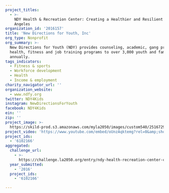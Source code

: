 ```yaml
---
project_titles:
  - >-
    NDY Health & Recreation Center: Creating a Healthier and Resilient Los
    Angeles
organization_id: '2016157'
title: 'New Directions for Youth, Inc'
org_type: Nonprofit
org_summary: >-
  New Directions for Youth (NDY) provides counseling, academic, gang prevention,
  health, fitness and job training programs to over 3,000 youth and families
  annually.
tags_indicators:
  - Fitness & sports
  - Workforce development
  - Health
  - Income & employment
charity_navigator_url: ''
organization_website:
  - www.ndfy.org
twitter: NDY4Kids
instagram: NewDirectionsForYouth
facebook: NDY4Kids
ein: ''
zip: ''
project_image: >-
  https://skild-prod.s3.amazonaws.com/myla2050/images/custom540/2516729815741-team90.png
project_video: 'https://www.youtube.com/embed/oUnzAqktemg?rel=0&amp;showinfo=0'
project_ids:
  - '6102166'
aggregated:
  challenge_url:
    - >-
      https://challenge.la2050.org/entry/ndy-health-recreation-center-creating-a-healthier-and-resilient-los-angeles
  year_submitted:
    - '2016'
  project_ids:
    - '6102166'

---
```

